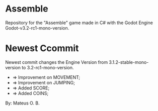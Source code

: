 # Assemble
Repository for the "Assemble" game made in C# with the Godot Engine Godot-v3.2-rc1-mono-version.

# Newest Ccommit
Newest commit changes the Engine Version from 3.1.2-stable-mono-version to 3.2-rc1-mono-version.
*	=> Improvement on MOVEMENT;
*	=> Improvement on JUMPING;
*	=> Added SCORE;
*	=> Added COINS;

By: Mateus O. B.
